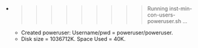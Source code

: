 * >>>>>>>>> Running inst-min-con-users-poweruser.sh ...
  * Created poweruser: Username/pwd = poweruser/poweruser.
  * Disk size = 1036712K. Space Used = 40K.
